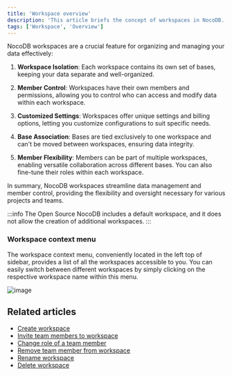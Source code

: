 ```yaml
---
title: 'Workspace overview'
description: 'This article briefs the concept of workspaces in NocoDB.'
tags: ['Workspace', 'Overview']
---
```


NocoDB workspaces are a crucial feature for organizing and managing your data effectively:

1. **Workspace Isolation**: Each workspace contains its own set of bases, keeping your data separate and well-organized.

2. **Member Control**: Workspaces have their own members and permissions, allowing you to control who can access and modify data within each workspace.

3. **Customized Settings**: Workspaces offer unique settings and billing options, letting you customize configurations to suit specific needs.

4. **Base Association**: Bases are tied exclusively to one workspace and can't be moved between workspaces, ensuring data integrity.

5. **Member Flexibility**: Members can be part of multiple workspaces, enabling versatile collaboration across different bases. You can also fine-tune their roles within each workspace.

In summary, NocoDB workspaces streamline data management and member control, providing the flexibility and oversight necessary for various projects and teams.

:::info
The Open Source NocoDB includes a default workspace, and it does not allow the creation of additional workspaces.
:::

### Workspace context menu

The workspace context menu, conveniently located in the left top of sidebar, provides a list of all the workspaces accessible to you. 
You can easily switch between different workspaces by simply clicking on the respective workspace name within this menu.

![image](/img/v2/workspace/workspace-context-menu.png)


## Related articles
- [Create workspace](/workspaces/create-workspace)
- [Invite team members to workspace](/workspaces/workspace-collaboration)
- [Change role of a team member](/workspaces/workspace-collaboration#modifying-workspace-member-roles)
- [Remove team member from workspace](/workspaces/workspace-collaboration#removing-workspace-members)
- [Rename workspace](/workspaces/actions-on-workspace#rename-workspace)
- [Delete workspace](/workspaces/actions-on-workspace#delete-workspace)


[//]: # (Workspaces in NocoDB are collection of one or more [Bases]&#40;/bases/base-overview&#41;. You can create multiple workspaces to organize your bases and members. Some of the key points to note about workspaces are:)
[//]: # (- Each workspace has its own set of bases.)
[//]: # (- Each workspace has its own set of members and access permissions.)
[//]: # (- Each workspace has its own set of settings & billing plans)
[//]: # (- A base can be a part of only one workspace & cannot be moved between workspaces.)
[//]: # (- A member can be a member of multiple workspaces.)
[//]: # (- A member can have different access permissions in different workspaces.)